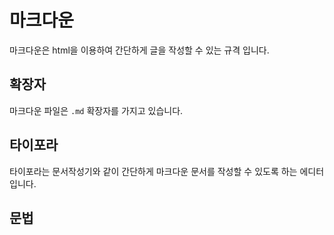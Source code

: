 # 마크다운
마크다운은 html을 이용하여 간단하게 글을 작성할 수 있는 규격 입니다.

## 확장자
마크다운 파일은 `.md` 확장자를 가지고 있습니다.


## 타이포라
타이포라는 문서작성기와 같이 간단하게 마크다운 문서를 작성할 수 있도록 하는 에디터 입니다.


## 문법



